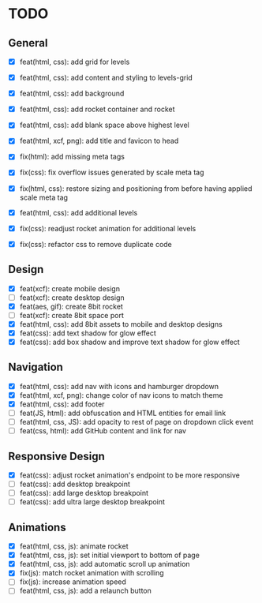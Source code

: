 # TODO

## General 
  - [X] feat(html, css): add grid for levels
  - [X] feat(html, css): add content and styling to levels-grid
  - [X] feat(html, css): add background
  - [X] feat(html, css): add rocket container and rocket
  - [X] feat(html, css): add blank space above highest level
  - [X] feat(html, xcf, png): add title and favicon to head
  - [X] fix(html): add missing meta tags
  - [X] fix(css): fix overflow issues generated by scale meta tag
  - [X] fix(html, css): restore sizing and positioning from before having applied scale meta tag
  - [X] feat(html, css): add additional levels
  - [X] fix(css): readjust rocket animation for additional levels
  - [X] fix(css): refactor css to remove duplicate code


## Design
  - [X] feat(xcf): create mobile design
  - [ ] feat(xcf): create desktop design
  - [X] feat(aes, gif): create 8bit rocket
  - [ ] feat(xcf): create 8bit space port
  - [X] feat(html, css): add 8bit assets to mobile and desktop designs
  - [X] feat(css): add text shadow for glow effect
  - [X] feat(css): add box shadow and improve text shadow for glow effect

## Navigation
 - [X] feat(html, css): add nav with icons and hamburger dropdown
 - [X] feat(html, xcf, png): change color of nav icons to match theme
 - [X] feat(html, css): add footer
 - [ ] feat(JS, html): add obfuscation and HTML entities for email link
 - [ ] feat(html, css, JS): add opacity to rest of page on dropdown click event
 - [ ] feat(css, html): add GitHub content and link for nav

## Responsive Design
- [X] feat(css): adjust rocket animation's endpoint to be more responsive
- [ ] feat(css): add desktop breakpoint
- [ ] feat(css): add large desktop breakpoint
- [ ] feat(css): add ultra large desktop breakpoint

## Animations
  - [X] feat(html, css, js): animate rocket
  - [X] feat(html, css, js): set initial viewport to bottom of page
  - [X] feat(html, css, js): add automatic scroll up animation
  - [X] fix(js): match rocket animation with scrolling
  - [ ] fix(js): increase animation speed
  - [ ] feat(html, css, js): add a relaunch button